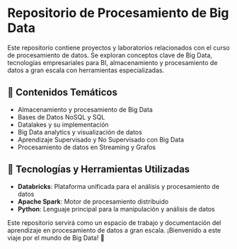 # Repositorio de Procesamiento de Big Data

Este repositorio contiene proyectos y laboratorios relacionados con el curso de procesamiento de datos. Se exploran conceptos clave de Big Data, tecnologías empresariales para BI, almacenamiento y procesamiento de datos a gran escala con herramientas especializadas.

## 📌 Contenidos Temáticos
- Almacenamiento y procesamiento de Big Data
- Bases de Datos NoSQL y SQL
- Datalakes y su implementación
- Big Data analytics y visualización de datos
- Aprendizaje Supervisado y No Supervisado con Big Data
- Procesamiento de datos en Streaming y Grafos

## 🚀 Tecnologías y Herramientas Utilizadas
- **Databricks**: Plataforma unificada para el análisis y procesamiento de datos
- **Apache Spark**: Motor de procesamiento distribuido
- **Python**: Lenguaje principal para la manipulación y análisis de datos

Este repositorio servirá como un espacio de trabajo y documentación del aprendizaje en procesamiento de datos a gran escala. ¡Bienvenido a este viaje por el mundo de Big Data! 🚀

